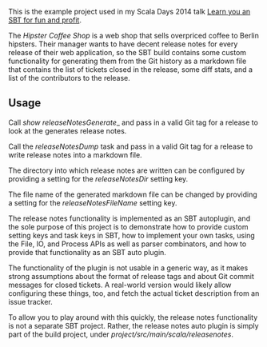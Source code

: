 This is the example project used in my Scala Days 2014 talk [Learn you an SBT for fun and profit](http://danielwestheide.com/talks/scaladays2014/slides/#/). 

The _Hipster Coffee Shop_ is a web shop that sells overpriced coffee to Berlin hipsters. Their manager wants to have decent release notes for every release of their web application, so the SBT build contains some custom functionality for generating them from the Git history as a markdown file that contains the list of tickets closed in the release, some diff stats, and a list of the contributors to the release.

## Usage

Call _show releaseNotesGenerate__ and pass in a valid Git tag for a release to look at the generates release notes.

Call the _releaseNotesDump_ task and pass in a valid Git tag for a release to write release notes into a markdown file.

The directory into which release notes are written can be configured by providing a setting for the _releaseNotesDir_ setting key.

The file name of the generated markdown file can be changed by providing a setting for the _releaseNotesFileName_ setting key.

The release notes functionality is implemented as an SBT autoplugin, and the sole purpose of this project is to demonstrate how to provide custom setting keys and task keys in SBT, how to implement your own tasks, using the File, IO, and Process APIs as well as parser combinators, and how to provide that functionality as an SBT auto plugin.

The functionality of the plugin is not usable in a generic way, as it makes strong assumptions about the format of release tags and about Git commit messages for closed tickets. A real-world version would likely allow configuring these things, too, and fetch the actual ticket description from an issue tracker.

To allow you to play around with this quickly, the release notes functionality is not a separate SBT project. Rather, the release notes auto plugin is simply part of the build project, under _project/src/main/scala/releasenotes_.
